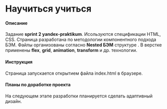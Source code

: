 # Научиться учиться

#### Описание
Задание **sprint 2 yandex-praktikum**.
Исользуются спецификации HTML, CSS.
Страница разработана по методологии компонентного подхода БЭМ. 
Файлы организованы согласно **Nested БЭМ** структуре . 
В верстке применены **flex**, **grid**, **animation**, **transform** и др. технологии.

#### Инструкция
Страница запускается открытием файла index.html в браузере.

#### Планы по доработке проекта
На следующем этапе разработки планируется сделать адаптивный дизайн.
